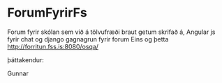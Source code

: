 # ForumFyrirFs
Forum fyrir skólan sem við á tölvufræði braut getum skrifað á,
Angular js fyrir chat og django gagnagrun fyrir forum
Eins og þetta http://forritun.fss.is:8080/osqa/

þáttakendur:

Gunnar

